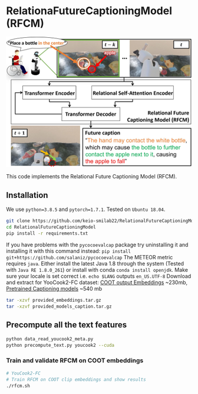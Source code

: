 # RelationaFutureCaptioningModel (RFCM)

<p align="center"><img src="assets/eye-catch.jpg" alt="Eye-catch" title="eye-catch" /></p>

This code implements the Relational Future Captioning Model (RFCM).

## Installation

We use `python=3.8.5` and `pytorch=1.7.1`. Tested on `Ubuntu 18.04`.

~~~bash
git clone https://github.com/keio-smilab22/RelationalFutureCaptioningModel.git
cd RelationalFutureCaptioningModel
pip install -r requirements.txt
~~~
If you have problems with the `pycocoevalcap` package try uninstalling it and installing it with this command instead: `pip install git+https://github.com/salaniz/pycocoevalcap`
The METEOR metric requires `java`. Either install the latest Java 1.8 through the system (Tested with `Java RE 1.8.0_261`) or install with conda `conda install openjdk`. Make sure your locale is set correct i.e. `echo $LANG` outputs `en_US.UTF-8`
Download and extract for YooCook2-FC dataset: [COOT output Embeddings](https://drive.google.com/file/d/1atbI9HaFArNPeZzkvrJ9TnkCAal6gyUQ/view?usp=sharing) ~230mb, [Pretrained Captioning models](https://drive.google.com/file/d/1IV85_DXWx1SJL9ZJuT6Qvvyx8obE9f9x/view?usp=sharing) ~540 mb

~~~bash
tar -xzvf provided_embeddings.tar.gz
tar -xzvf provided_models_caption.tar.gz
~~~

## Precompute all the text features

~~~bash
python data_read_youcook2_meta.py
python precompute_text.py youcook2 --cuda
~~~


### Train and validate RFCM on COOT embeddings

~~~bash
# YouCook2-FC
# Train RFCM on COOT clip embeddings and show results
./rfcm.sh

~~~
